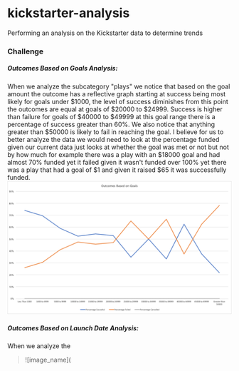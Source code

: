 # kickstarter-analysis
Performing an analysis on the Kickstarter data to determine trends
### Challenge
##### Outcomes Based on Goals Analysis:
When we analyze the subcategory "plays" we notice that based on the goal amount the outcome has a reflective graph starting at success being most likely for goals under $1000, the level of success diminishes from this point the outcomes are equal at goals of $20000 to $24999. Success is higher than failure for goals of $40000 to $49999 at this goal range there is a percentage of success greater than 60%. We also notice that anything greater than $50000 is likely to fail in reaching the goal. I believe for us to better analyze the data we would need to look at the percentage funded given our current data just looks at whether the goal was met or not but not by how much for example there was a play with an $18000 goal and had almost 70% funded yet it failed given it wasn't funded over 100% yet there was a play that had a goal of $1 and given it raised $65 it was successfully funded. 
![image_name](https://github.com/lmagana91/kickstarter-analysis/blob/master/Outcomes%20Based%20on%20Goals.png)
##### Outcomes Based on Launch Date Analysis:
When we analyze the 
>![image_name](
